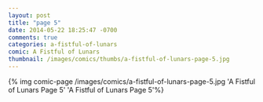 ```yaml
---
layout: post
title: "page 5"
date: 2014-05-22 18:25:47 -0700
comments: true
categories: a-fistful-of-lunars
comic: A Fistful of Lunars
thumbnail: /images/comics/thumbs/a-fistful-of-lunars-page-5.jpg
---
```


{% img comic-page /images/comics/a-fistful-of-lunars-page-5.jpg 'A Fistful of Lunars Page 5' 'A Fistful of Lunars Page 5'%}